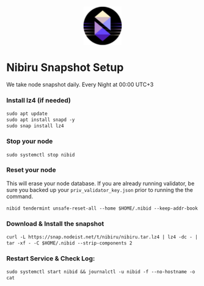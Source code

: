 <p align="center">
  <img height="100" height="auto" src="https://raw.githubusercontent.com/Nodeist/Kurulumlar/main/logos/nibiru.png">
</p>



# Nibiru Snapshot Setup
We take node snapshot daily.
Every Night at 00:00 UTC+3

### Install lz4 (if needed)
```
sudo apt update
sudo apt install snapd -y
sudo snap install lz4
```

### Stop your node
```
sudo systemctl stop nibid
```

### Reset your node
This will erase your node database. If you are already running validator, be sure you backed up your `priv_validator_key.json` prior to running the the command.

```
nibid tendermint unsafe-reset-all --home $HOME/.nibid --keep-addr-book
```

### Download & Install the snapshot
```
curl -L https://snap.nodeist.net/t/nibiru/nibiru.tar.lz4 | lz4 -dc - | tar -xf - -C $HOME/.nibid --strip-components 2
```

### Restart Service & Check Log:
```
sudo systemctl start nibid && journalctl -u nibid -f --no-hostname -o cat
```
